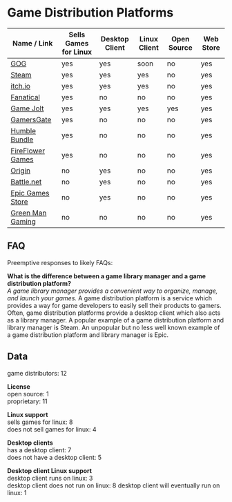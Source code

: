 # Game Distribution Platforms
| Name / Link                                                   | Sells Games for Linux | Desktop Client | Linux Client | Open Source | Web Store |
| ------------------------------------------------------------- | --------------------- | -------------- | ------------ | ----------- | --------- |
| [GOG](https://www.gog.com/)                                   | yes                   | yes            | soon         | no          | yes       |
| [Steam](https://store.steampowered.com/)                      | yes                   | yes            | yes          | no          | yes       |
| [itch.io](https://itch.io/)                                   | yes                   | yes            | yes          | no          | yes       |
| [Fanatical](https://www.fanatical.com/)                       | yes                   | no             | no           | no          | yes       |
| [Game Jolt](https://gamejolt.com/)                            | yes                   | yes            | yes          | yes         | yes       |
| [GamersGate](https://www.gamersgate.com/)                     | yes                   | no             | no           | no          | yes       |
| [Humble Bundle](https://www.humblebundle.com/)                | yes                   | no             | no           | no          | yes       |
| [FireFlower Games](https://fireflowergames.com/)              | yes                   | no             | no           | no          | yes       |
| [Origin](https://www.origin.com/)                             | no                    | yes            | no           | no          | yes       |
| [Battle.net](https://www.blizzard.com/en-us/apps/battle.net/) | no                    | yes            | no           | no          | yes       |
| [Epic Games Store](https://www.epicgames.com/store/en-US/)    | no                    | yes            | no           | no          | yes       |
| [Green Man Gaming](https://www.greenmangaming.com/)           | no                    | no             | no           | no          | yes       |

## FAQ
Preemptive responses to likely FAQs:

**What is the difference between a game library manager and a game distribution platform?**  
*A game library manager provides a convenient way to organize, manage, and launch your games.* A game distribution platform is a service which provides a way for game developers to easily sell their products to gamers. Often, game distribution platforms provide a desktop client which also acts as a library manager. A popular example of a game distribution platform and library manager is Steam. An unpopular but no less well known example of a game distribution platform and library manager is Epic.

## Data
game distributors: 12

**License**  
open source: 1  
proprietary: 11

**Linux support**  
sells games for linux: 8  
does not sell games for linux: 4

**Desktop clients**  
has a desktop client: 7  
does not have a desktop client: 5

**Desktop client Linux support**  
desktop client runs on linux: 3  
desktop client does not run on linux: 8
desktop client will eventually run on linux: 1
